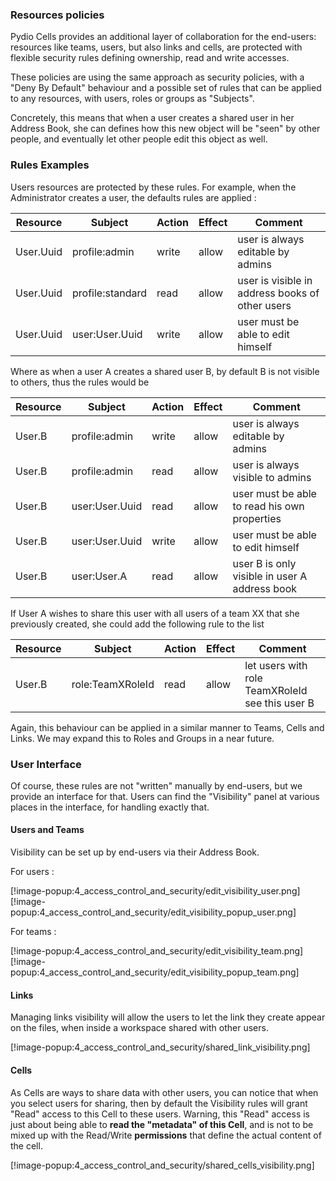 ### Resources policies

Pydio Cells provides an additional layer of collaboration for the end-users: resources like teams, users, but also links and cells, are protected with flexible security rules defining ownership, read and write accesses.

These policies are using the same approach as security policies, with a "Deny By Default" behaviour and a possible set of rules that can be applied to any resources, with users, roles or groups as "Subjects".

Concretely, this means that when a user creates a shared user in her Address Book, she can defines how this new object will be "seen" by other people, and eventually let other people edit this object as well. 

### Rules Examples

Users resources are protected by these rules. For example, when the Administrator creates a user, the defaults rules are applied : 

|Resource| Subject| Action | Effect | Comment |
|-----|------------|----|---|---|
|User.Uuid|profile:admin|write|allow| user is always editable by admins
|User.Uuid|profile:standard|read|allow| user is visible in address books of other users
|User.Uuid|user:User.Uuid|write|allow| user must be able to edit himself

Where as when a user A creates a shared user B, by default B is not visible to others, thus the rules would be 

|Resource| Subject| Action | Effect | Comment |
|-----|------------|----|---|---|
|User.B|profile:admin|write|allow| user is always editable by admins
|User.B|profile:admin|read|allow| user is always visible to admins
|User.B|user:User.Uuid|read|allow| user must be able to read his own properties
|User.B|user:User.Uuid|write|allow| user must be able to edit himself
|User.B|user:User.A|read|allow| user B is only visible in user A address book

If User A wishes to share this user with all users of a team XX that she previously created, she could add the following rule to the list

|Resource| Subject| Action | Effect | Comment |
|-----|------------|----|---|---|
|User.B|role:TeamXRoleId|read|allow| let users with role TeamXRoleId see this user B

Again, this behaviour can be applied in a similar manner to Teams, Cells and Links. We may expand this to Roles and Groups in a near future.

### User Interface

Of course, these rules are not "written" manually by end-users, but we provide an interface for that. Users can find the "Visibility" panel at various places in the interface, for handling exactly that. 

#### Users and Teams

Visibility can be set up by end-users via their Address Book.

For users :

[!image-popup:4_access_control_and_security/edit_visibility_user.png]
[!image-popup:4_access_control_and_security/edit_visibility_popup_user.png]

For teams :

[!image-popup:4_access_control_and_security/edit_visibility_team.png]
[!image-popup:4_access_control_and_security/edit_visibility_popup_team.png]

#### Links

Managing links visibility will allow the users to let the link they create appear on the files, when inside a workspace shared with other users.


[!image-popup:4_access_control_and_security/shared_link_visibility.png]

#### Cells

As Cells are ways to share data with other users, you can notice that when you select users for sharing, then by default the Visibility rules will grant "Read" access to this Cell to these users. Warning, this "Read" access is just about being able to **read the "metadata" of this Cell**, and is not to be mixed up with the Read/Write **permissions** that define the actual content of the cell.

[!image-popup:4_access_control_and_security/shared_cells_visibility.png]